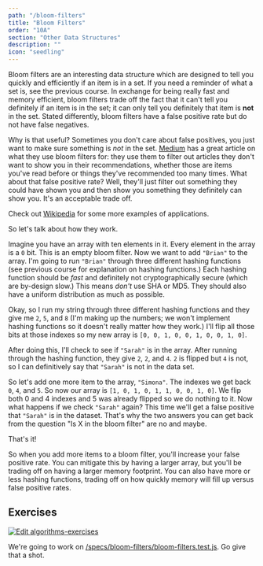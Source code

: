 ```yaml
---
path: "/bloom-filters"
title: "Bloom Filters"
order: "10A"
section: "Other Data Structures"
description: ""
icon: "seedling"
---
```


Bloom filters are an interesting data structure which are designed to tell you quickly and efficiently if an item is in a set. If you need a reminder of what a set is, see the previous course. In exchange for being really fast and memory efficient, bloom filters trade off the fact that it can't tell you definitely if an item is in the set; it can only tell you definitely that item is **not** in the set. Stated differently, bloom filters have a false positive rate but do not have false negatives.

Why is that useful? Sometimes you don't care about false positives, you just want to make sure something is _not_ in the set. [Medium][medium] has a great article on what they use bloom filters for: they use them to filter out articles they don't want to show you in their recommendations, whether those are items you've read before or things they've recommended too many times. What about that false positive rate? Well, they'll just filter out something they could have shown you and then show you something they definitely can show you. It's an acceptable trade off.

Check out [Wikipedia][wiki] for some more examples of applications.

So let's talk about how they work.

Imagine you have an array with ten elements in it. Every element in the array is a `0` bit. This is an empty bloom filter. Now we want to add `"Brian"` to the array. I'm going to run `"Brian"` through three different hashing functions (see previous course for explanation on hashing functions.) Each hashing function should be _fast_ and definitely not cryptographically secure (which are by-design slow.) This means _don't_ use SHA or MD5. They should also have a uniform distribution as much as possible.

Okay, so I run my string through three different hashing functions and they give me `2`, `5`, and `8` (I'm making up the numbers; we won't implement hashing functions so it doesn't really matter how they work.) I'll flip all those bits at those indexes so my new array is `[0, 0, 1, 0, 0, 1, 0, 0, 1, 0]`.

After doing this, I'll check to see if `"Sarah"` is in the array. After running through the hashing function, they give `2`, `2`, and `4`. `2` is flipped but `4` is not, so I can definitively say that `"Sarah"` is not in the data set.

So let's add one more item to the array, `"Simona"`. The indexes we get back `0`, `4`, and `5`. So now our array is `[1, 0, 1, 0, 1, 1, 0, 0, 1, 0]`. We flip both 0 and 4 indexes and 5 was already flipped so we do nothing to it. Now what happens if we check `"Sarah"` again? This time we'll get a false positive that `"Sarah"` is in the dataset. That's why the two answers you can get back from the question "Is X in the bloom filter" are no and maybe.

That's it!

So when you add more items to a bloom filter, you'll increase your false positive rate. You can mitigate this by having a larger array, but you'll be trading off on having a larger memory footprint. You can also have more or less hashing functions, trading off on how quickly memory will fill up versus false positive rates.

## Exercises

[![Edit algorithms-exercises](https://codesandbox.io/static/img/play-codesandbox.svg)][sb]

We're going to work on [/specs/bloom-filters/bloom-filters.test.js][gh]. Go give that a shot.

[gh]: https://github.com/btholt/algorithms-exercises/blob/main/specs/bloom-filters/bloom-filters.test.js
[sb]: https://codesandbox.io/s/algorithms-exercises-8kdjr?file=/specs/bloom-filters/bloom-filters.test.js
[medium]: https://blog.medium.com/what-are-bloom-filters-1ec2a50c68ff
[wiki]: https://en.wikipedia.org/wiki/Bloom_filter#Examples
[by-example]: http://llimllib.github.io/bloomfilter-tutorial/
